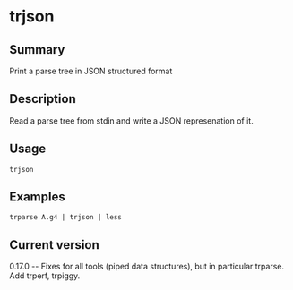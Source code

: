 # trjson

## Summary

Print a parse tree in JSON structured format

## Description

Read a parse tree from stdin and write a JSON represenation of it.

## Usage

    trjson

## Examples

    trparse A.g4 | trjson | less

## Current version

0.17.0 -- Fixes for all tools (piped data structures), but in particular trparse. Add trperf, trpiggy.

